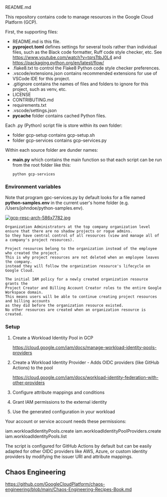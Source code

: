 README.md

This repository contains code to manage resources in the Google Cloud Platform (GCP).

First, the supporting files:
* README.md is this file.
* <strong>pyproject.toml</strong> defines settings for several tools rather than individual files, such as the Black code formatter, Ruff code style checker, etc. See https://www.youtube.com/watch?v=tqrsTtbJ0L4 and https://packaging.python.org/en/latest/flow/
* .flake8.txt to control the Flake8 Python code style checker preferences.
* .vscode/extensions.json contains recommended extensions for use of VSCode IDE for this project.
* .gitignore contains the names of files and folders to ignore for this project, such as venv, etc.
* LICENSE
* CONTRIBUTING.md
* requirements.txt
* .vscode/settings.json
* __pycache__ folder contains cached Python files.

Each .py (Python) script file is store within its own folder:
* folder gcp-setup contains gcp-setup.sh
* folder gcp-services contains gcp-services.py

Within each source folder are dunder names:
* <strong>__main__.py</strong> which contains the main function so that each script can be run from the root folder like this:
   ```
   python gcp-services
   ```

### Environment variables

Note that program gpc-services.py by default looks for a file named <strong>python-samples.env</strong> in the current user's home folder (e.g. /Users/johndoe/python-samples.env).

<a target="_blank" href="https://cloud.google.com/resource-manager/docs/cloud-platform-resource-hierarchy">
<img alt="gcp-resc-arch-586x7782.jpg" src="https://res.cloudinary.com/dcajqrroq/image/upload/v1748376248/gcp-resc-arch-586x7782_fqmrun.jpg" ></a>

    Organization Administrators at the top company organization level
    ensure that there are no shadow projects or rogue admins.
    So they have central control of all resources (view and manage all of a company's project resources).
    
    Project resources belong to the organization instead of the employee who created the project. 
    This is why project resources are not deleted when an employee leaves the company.
    instead they will follow the organization resource's lifecycle on Google Cloud.

    The initial IAM policy for a newly created organization resource grants the 
    Project Creator and Billing Account Creator roles to the entire Google Workspace domain. 
    This means users will be able to continue creating project resources and billing accounts 
    as they did before the organization resource existed. 
    No other resources are created when an organization resource is created.

### Setup

1. Create a Workload Identity Pool in GCP
   
   https://cloud.google.com/iam/docs/manage-workload-identity-pools-providers

2. Create a Workload Identity Provider - Adds OIDC providers (like GitHub Actions) to the pool

   https://cloud.google.com/iam/docs/workload-identity-federation-with-other-providers

3. Configure attribute mappings and conditions

4. Grant IAM permissions to the external identity

5. Use the generated configuration in your workload
  
Your account or service account needs these permissions:

iam.workloadIdentityPools.create
iam.workloadIdentityPoolProviders.create
iam.workloadIdentityPools.list

The script is configured for GitHub Actions by default but can be easily adapted for other OIDC providers like AWS, Azure, or custom identity providers by modifying the issuer URI and attribute mappings.


## Chaos Engineering

https://github.com/GoogleCloudPlatform/chaos-engineering/blob/main/Chaos-Engineering-Recipes-Book.md

